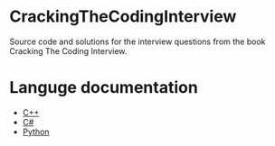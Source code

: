 # CrackingTheCodingInterview
Source code and solutions for the interview questions from the book Cracking The Coding Interview.

# Languge documentation
- [C++](https://docs.microsoft.com/en-us/cpp/)
- [C#](https://docs.microsoft.com/en-us/dotnet/csharp/)
- [Python](https://docs.microsoft.com/en-us/visualstudio/python/)
